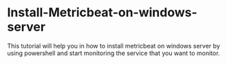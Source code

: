 # Install-Metricbeat-on-windows-server
This tutorial will help you in how to install metricbeat on windows server by using powershell and start monitoring the service that you want to monitor.

